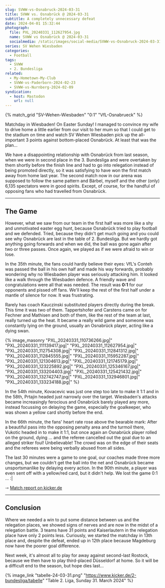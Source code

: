 ```yaml
---
slug: SVWW-vs-Osnabruck-2024-03-31
title: SVWW vs. Osnabrück @ 2024-03-31
subtitle: A completely unnecessary defeat
date: 2024-04-01 15:32:44
photograph:
  file: PXL_20240331_112627954.jpg
  name: SVWW vs Osnabrück @ 2024-03-31
  socialmedia: /static/images/social-media/SVWW-vs-Osnabruck-2024-03-31.png
series: SV Wehen Wiesbaden
categories:
  - Football
tags:
  - SVWW
  - 2. Bundesliga
related:
  - My-Hometown-My-Club
  - SVWW-vs-Paderborn-2024-02-23
  - SVWW-vs-Nurnberg-2024-02-09
syndication:
  - host: Mastodon
    url: null
---
```


{% match_grid "SV-Wehen-Wiesbaden" "0:1" "VfL-Osnabrueck" %}

Matchday in Wiesbaden! On Easter Sunday! I managed to convince my wife to drive home a little earlier from our visit to her mum so that I could get to the stadium on time and watch SV Wehen Wiesbaden pick up the all-important 3 points against bottom-placed Osnabrück. At least that was the plan...

We have a disappointing relationship with Osnabrück from last season, when we were in second place in the 3. Bundesliga and were overtaken by them shortly before the finish line and had to go into relegation instead of being promoted directly, so it was satisfying to have won the first match away from home last year. The second match now in our arena was supposed to follow the same pattern and Bärbel, myself and the other (only) 6,135 spectators were in good spirits. Except, of course, for the handful of opposing fans who had travelled from Osnabrück.

<!-- more -->

---

## The Game

However, what we saw from our team in the first half was more like a shy and unmotivated easter egg hunt, because Osnabrück tried to play football and we defended. Tried, because they didn't get much going and you could see why Osnabrück are last in the table of 2. Bundesliga. But we hardly got anything going forwards and when we did, the ball was gone again after two or three passes. Once again, we played as if we were afraid to win or lose. 

In the 35th minute, the fans could hardly believe their eyes: VfL's Conteh was passed the ball in his own half and made his way forwards, probably wondering why no Wiesbaden player was seriously attacking him. It looked like a walk through the Wiesbaden defence. A friendly wave and congratulations were all that was needed. The result was **0:1** for our opponents and pissed off fans. We'll keep the rest of the first half under a mantle of silence for now. It was frustrating.

Rarely has coach Kauczinski substituted players directly during the break. This time it was two of them. Tappertshofer and Carstens came on for Fechner and Mathisen and both of them, like the rest of the team at last, really turned up the heat. It became a really wild game and someone was constantly lying on the ground, usually an Osnabrück player, acting like a dying swan.

{% image_masonry
  "PXL_20240331_110736266.jpg|"
  "PXL_20240331_111139417.jpg|"
  "PXL_20240331_112627954.jpg|"
  "PXL_20240331_112754308.jpg|"
  "PXL_20240331_112841312.jpg|"
  "PXL_20240331_112845555.jpg|"
  "PXL_20240331_115952287.jpg|"
  "PXL_20240331_121304613.jpg|"
  "PXL_20240331_121745179.jpg|"
  "PXL_20240331_123225892.jpg|"
  "PXL_20240331_125346167.jpg|"
  "PXL_20240331_133204403.jpg|"
  "PXL_20240331_125421432.jpg|"
  "PXL_20240331_132742747.jpg|"
  "PXL_20240331_132946801.jpg|"
  "PXL_20240331_133234188.jpg|"
%}

In the 54th minute, Kovacevic was just one step too late to make it 1:1 and in the 58th, Prtajin headed just narrowly over the target. Wiesbaden's attacks became increasingly ferocious and Osnabrück barely played any more, instead focussing on delaying the game, especially the goalkeeper, who was shown a yellow card shortly before the end.

In the 66th minute, the fans' heart rate rose above the bearable mark: After a beautiful pass into the opposing penalty area and the turmoil there, Vukotic headed in to make it 1:1, but once again an Osnabrück player rolled on the ground, dying ... and the referee cancelled out the goal due to an alleged striker foul! Unbelievable! The crowd was on the edge of their seats and the referees were being verbally abused from all sides.

The last 30 minutes were a game to one goal, our coaches made three more changes, but we couldn't get the ball into the net and Osnabrück became unsportsmanlike by delaying every action. In the 90th minute, a player was even sent off with a yellow/red card, but it didn't help. We lost the game 0:1 ... :|

&#x21FE;&nbsp;[Match report on kicker.de](https://www.kicker.de/wiesbaden-gegen-osnabrueck-2024-bundesliga-4861903/spielbericht)

---

## Conclusion

Where we needed a win to put some distance between us and the relegation places, we showed signs of nerves and are now in the midst of a relegation battle. 3 teams have 31 points and Kaiserlautern in the relegation place have only 2 points less. Curiously, we started the matchday in 13th place and, despite the defeat, ended up in 12th place because Magdeburg now have the poorer goal difference. 

Next week, it's almost all to play for away against second-last Rostock, because we then have to play third-placed Düsseldorf at home. So it will be a difficult end to the season, but hope dies last...

{% image_link "tabelle-24-03-31.png" "https://www.kicker.de/2-bundesliga/tabelle" "Table 2. Liga, Sunday 31. March 2024" %}
